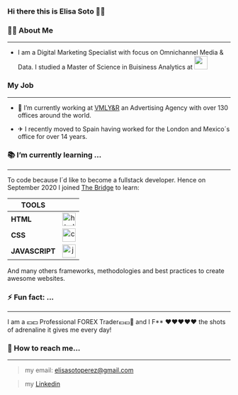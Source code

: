 ### Hi there this is Elisa Soto 🖖🏽

### 👩🏽 About Me
------

- I am a Digital Marketing Specialist with focus on Omnichannel Media & Data. I studied a Master of Science in Buisiness Analytics at <image src="https://i.pinimg.com/originals/dd/bb/ed/ddbbed13fd7874e79a75e931f34d7253.jpg" width="30" height="30">

### My Job
------

- 🔭 I’m currently working at [VMLY&R](https://www.vmlyr.com/es-es/spain-madrid) an Advertising Agency with over 130 offices around the world. 

- ✈ I recently moved to Spain having worked for the London  and Mexico´s office for over 14 years.

### 📚 I’m currently learning ...
------

To code because I´d like to become a fullstack developer. Hence on September 2020 I joined [The Bridge](https://www.thebridge.tech/) to learn: 

| TOOLS        |            | 
| ------------- |:-------------:| 
| **HTML**      | <image src="https://www.w3.org/html/logo/downloads/HTML5_Badge_512.png" width="30" height="30" alt="html logo"> | 
| **CSS**      | <image src="https://www.pngitem.com/pimgs/m/198-1985012_transparent-css3-logo-png-css-logo-transparent-background.png" width="30" height="30" alt="css logo">    |  
| **JAVASCRIPT** | <image src="https://b.kisscc0.com/20180815/zlq/kisscc0-computer-icons-logo-brand-javascript-angle-js-5b741783856f77.0690615715343348515466.png" width="30" height="30" alt="javascript logo">     |    

And many others frameworks, methodologies and best practices to create awesome websites. 

### ⚡ Fun fact: ...
------

I am a 💴💵 Professional FOREX Trader💶💷💸 and I F** ❤❤❤❤❤ the shots of adrenaline it gives me every day!

### 💬 How to reach me...
----
> my email: <elisasotoperez@gmail.com>

> my   [Linkedin](https://www.linkedin.com/in/elisa-soto-1b6b4348/)